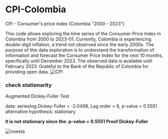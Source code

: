 # CPI-Colombia
CPI - Consumer's price index (Colombia "2000 - 2023")

This code allows exploring the time series of the Consumer Price Index in Colombia from 2000 to 2023-01. Currently, Colombia is experiencing double-digit inflation, a trend not observed since the early 2000s. The purpose of this data exploration is to understand the transformation of information and forecast the Consumer Price Index for the next 10 months, specifically until December 2023. The observed data is available until February 2023. Grateful to the Bank of the Republic of Colombia for providing open data.
![CPI](https://github.com/Deunich/CPI-Colombia/assets/114511470/6c01626d-ea2c-4350-a83b-d8f5c5c4b3f4)

### check stationarity
Augmented Dickey-Fuller Test

data:  serieslog
Dickey-Fuller = -2.0498, Lag order = 6, p-value = 0.5551
alternative hypothesis: stationary

**It is not stationary since the: p-value = 0.5551  Proof Dickey-Fuller**

![noesta](https://github.com/Deunich/CPI-Colombia/assets/114511470/797c3e6b-9223-4c56-8cfe-ce8c1272fada)
